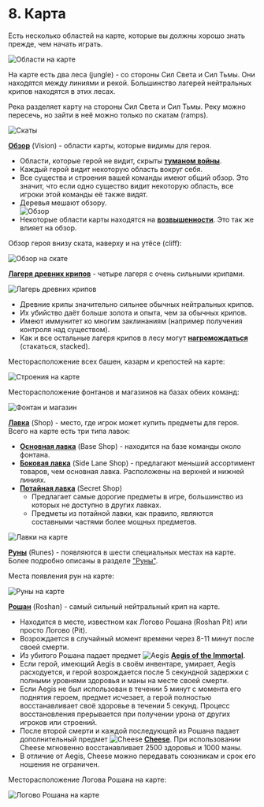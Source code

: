 # 8. Карта

Есть несколько областей на карте, которые вы должны хорошо знать прежде, чем начать играть.

![Области на карте](images/8.1_map_locations.png)

На карте есть два леса (jungle) - со стороны Сил Света и Сил Тьмы. Они находятся между линиями и рекой. Большинство лагерей нейтральных крипов находятся в этих лесах.

Река разделяет карту на стороны Сил Света и Сил Тьмы. Реку можно пересечь, но зайти в неё можно только по скатам (ramps).

![Скаты](images/8.2_ramps.png)

[**Обзор**](https://dota2-ru.gamepedia.com/%D0%9E%D0%B1%D0%B7%D0%BE%D1%80) (Vision) - области карты, которые видимы для героя.
* Области, которые герой не видит, скрыты [**туманом войны**](https://dota2-ru.gamepedia.com/%D0%9E%D0%B1%D0%B7%D0%BE%D1%80#.D0.A2.D1.83.D0.BC.D0.B0.D0.BD_.D0.B2.D0.BE.D0.B9.D0.BD.D1.8B).
* Каждый герой видит некоторую область вокруг себя.
* Все существа и строения вашей команды имеют общий обзор. Это значит, что если одно существо видит некоторую область, все игроки этой команды её также видят.
* Деревья мешают обзору.<br/>
![Обзор](images/3.5_tree_vision.gif)
* Некоторые области карты находятся на [**возвышенности**](https://dota2-ru.gamepedia.com/%D0%9E%D0%B1%D0%B7%D0%BE%D1%80#.D0.92.D0.BE.D0.B7.D0.B2.D1.8B.D1.88.D0.B5.D0.BD.D0.BD.D0.BE.D1.81.D1.82.D1.8C). Это так же влияет на обзор.

Обзор героя внизу ската, наверху и на утёсе (cliff):

![Обзор на скате](images/8.3_ramp_vision.gif)

[**Лагеря древних крипов**](https://dota2-ru.gamepedia.com/%D0%9D%D0%B5%D0%B9%D1%82%D1%80%D0%B0%D0%BB%D1%8C%D0%BD%D1%8B%D0%B5_%D0%BA%D1%80%D0%B8%D0%BF%D1%8B#.D0.94.D1.80.D0.B5.D0.B2.D0.BD.D0.B8.D0.B5_.D0.BB.D0.B0.D0.B3.D0.B5.D1.80.D1.8F) - четыре лагеря с очень сильными крипами.

![Лагерь древних крипов](images/8.4_ancient_camps.png)

* Древние крипы значительно сильнее обычных нейтральных крипов.
* Их убийство даёт больше золота и опыта, чем за обычных крипов.
* Имеют иммунитет ко  многим заклинаниям (например получения контроля над существом).
* Как и все остальные лагеря крипов в лесу могут [**нагромождаться**](https://dota2-ru.gamepedia.com/Creep_Stacking) (стакаться, stacked).

Месторасположение всех башен, казарм и крепостей на карте:

![Строения на карте](images/8.5_buildings_map.png)

Месторасположение фонтанов и магазинов на базах обеих команд:

![Фонтан и магазин](images/8.6_fountain_and_shop.png)

[**Лавка**](https://dota2-ru.gamepedia.com/%D0%9F%D1%80%D0%B5%D0%B4%D0%BC%D0%B5%D1%82%D1%8B#.D0.9B.D0.B0.D0.B2.D0.BA.D0.B8) (Shop) - место, где игрок может купить предметы для героя. Всего на карте есть три типа лавок:
* [**Основная лавка**](https://dota2-ru.gamepedia.com/%D0%9E%D1%81%D0%BD%D0%BE%D0%B2%D0%BD%D0%B0%D1%8F_%D0%BB%D0%B0%D0%B2%D0%BA%D0%B0) (Base Shop) - находится на базе команды около фонтана.
* [**Боковая лавка**](https://dota2-ru.gamepedia.com/%D0%91%D0%BE%D0%BA%D0%BE%D0%B2%D1%8B%D0%B5_%D0%BB%D0%B0%D0%B2%D0%BA%D0%B8) (Side Lane Shop) - предлагают меньший ассортимент товаров, чем основная лавка. Расположены на верхней и нижней линиях.
* [**Потайная лавка**](https://dota2-ru.gamepedia.com/%D0%9F%D0%BE%D1%82%D0%B0%D0%B9%D0%BD%D0%B0%D1%8F_%D0%BB%D0%B0%D0%B2%D0%BA%D0%B0) (Secret Shop)
    * Предлагает самые дорогие предметы в игре, большинство из которых не доступно в других лавках.
    * Предметы из потайной лавки, как правило, являются составными частями более мощных предметов.

![Лавки на карте](images/8.7_shops.png)

[**Руны**](https://dota2-ru.gamepedia.com/%D0%A0%D1%83%D0%BD%D1%8B) (Runes) - появляются в шести специальных местах на карте. Более подробно описаны в разделе ["Руны"]().

Места появления рун на карте:

![Руны на карте](images/8.8_runes.png)

[**Рошан**](https://dota2-ru.gamepedia.com/%D0%A0%D0%BE%D1%88%D0%B0%D0%BD) (Roshan) - самый сильный нейтральный крип на карте.
* Находится в месте, известном как Логово Рошана (Roshan Pit) или просто Логово (Pit).
* Возрождается в случайный момент времени через 8-11 минут после своей смерти.
* Из убитого Рошана падает предмет ![Aegis](images/8.10_aegis.png) [**Aegis of the Immortal**](https://dota2-ru.gamepedia.com/Aegis_of_the_Immortal).
* Если герой, имеющий Aegis в своём инвентаре, умирает, Aegis расходуется, и герой возрождается после 5 секундной задержки с полными уровнями здоровья и маны на месте своей смерти.
* Если Aegis не был использован в течении 5 минут с момента его поднятия героем, предмет исчезает, а герой полностью восстанавливает своё здоровье в течении 5 секунд. Процесс восстановления прерывается при получении урона от других игроков или строений.
* После второй смерти и каждой последующей из Рошана падает дополнительный предмет ![Cheese](images/8.11_cheese.png) [**Cheese**](https://dota2-ru.gamepedia.com/Cheese). При использовании Cheese мгновенно восстанавливает 2500 здоровья и 1000 маны.
* В отличие от Aegis, Cheese можно передавать союзникам и срок его ношения не ограничен.

Месторасположение Логова Рошана на карте:

![Логово Рошана на карте](images/8.9_roshan.jpg)
